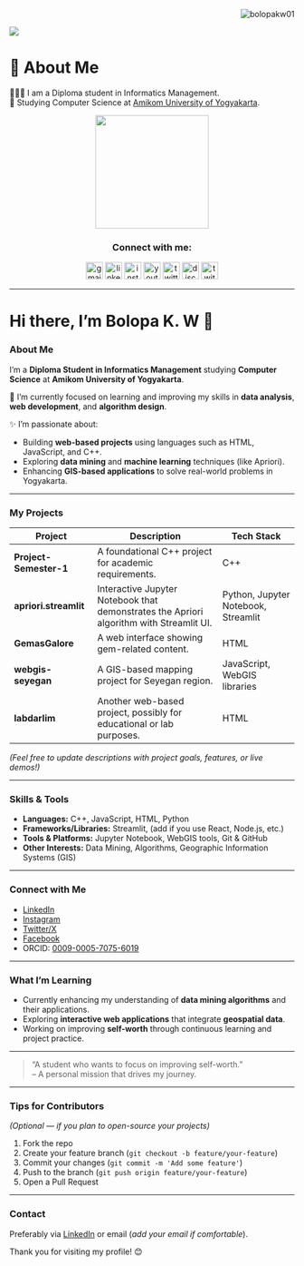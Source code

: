 <p align="right">
  <img src="https://komarev.com/ghpvc/?username=bolopakw01&label=Profile%20views&color=0e75b6&style=flat" alt="bolopakw01" />
</p>

<img src="https://readme-typing-svg.herokuapp.com/?font=Montserrat&size=40&weight=700&width=700&height=70&duration=2000&lines=Hi+There!+👋;I'm+Bolopa+Kakungnge+Walinono!;&left=true&vCenter=true&pause=4000" />

# 💫 About Me
👩🏻‍💻 I am a Diploma student in Informatics Management.<br/>
🏫 Studying Computer Science at [Amikom University of Yogyakarta](https://www.amikom.ac.id).<br/>

<div align="center">
  <img height="200" src="https://media3.giphy.com/media/v1.Y2lkPTc5MGI3NjExdmU0azkzNWVjaGtqMjBtazl6Nnhyc2lnYzd5ZHY2bDdubnA2OGJrMiZlcD12MV9pbnRlcm5hbF9naWZfYnlfaWQmY3Q9Zw/9Y1wF3wx1Dex8w9wxL/giphy.gif"  />
</div>

<h3 align="center">Connect with me:</h3>
<p align="center">
  <a href="mailto:bolopakw01@gmail.com" target="_blank"><img src="https://img.shields.io/static/v1?message=Gmail&logo=gmail&label=&color=D14836&logoColor=white&labelColor=&style=for-the-badge" height="30" alt="gmail logo" /></a>
  <a href="https://www.linkedin.com/in/bolopakw01/" target="_blank"><img src="https://img.shields.io/static/v1?message=LinkedIn&logo=linkedin&label=&color=0077B5&logoColor=white&labelColor=&style=for-the-badge" height="30" alt="linkedin logo" /></a>
  <a href="https://www.instagram.com/bolopa_k.w/" target="_blank"><img src="https://img.shields.io/static/v1?message=Instagram&logo=instagram&label=&color=E4405F&logoColor=white&labelColor=&style=for-the-badge" height="30" alt="instagram logo" /></a>
  <a href="https://www.youtube.com/" target="_blank"><img src="https://img.shields.io/static/v1?message=Youtube&logo=youtube&label=&color=FF0000&logoColor=white&labelColor=&style=for-the-badge" height="30" alt="youtube logo" /></a>
  <a href="https://x.com/Bolopa_KW" target="_blank"><img src="https://img.shields.io/static/v1?message=X&logo=x&label=&color=000000&logoColor=white&labelColor=&style=for-the-badge" height="30" alt="twitter logo" /></a>
  <a href="https://discordapp.com/users/1230223256737419305" target="_blank"><img src="https://img.shields.io/static/v1?message=Discord&logo=discord&label=&color=7289DA&logoColor=white&labelColor=&style=for-the-badge" height="30" alt="discord logo" /></a>
  <a href="https://www.twitch.tv/bolopakw01" target="_blank"><img src="https://img.shields.io/static/v1?message=Twitch&logo=twitch&label=&color=9146FF&logoColor=white&labelColor=&style=for-the-badge" height="30" alt="twitch logo" /></a>
</p>

<hr>


# Hi there, I’m Bolopa K. W 👋

### About Me
I’m a **Diploma Student in Informatics Management** studying **Computer Science** at **Amikom University of Yogyakarta**.

🌱 I’m currently focused on learning and improving my skills in **data analysis**, **web development**, and **algorithm design**.

✨ I’m passionate about:
- Building **web-based projects** using languages such as HTML, JavaScript, and C++.
- Exploring **data mining** and **machine learning** techniques (like Apriori).
- Enhancing **GIS-based applications** to solve real-world problems in Yogyakarta.

---

###  My Projects
| Project | Description | Tech Stack |
|---------|-------------|------------|
| **Project-Semester-1** | A foundational C++ project for academic requirements. | C++ |
| **apriori.streamlit** | Interactive Jupyter Notebook that demonstrates the Apriori algorithm with Streamlit UI. | Python, Jupyter Notebook, Streamlit |
| **GemasGalore** | A web interface showing gem-related content. | HTML |
| **webgis-seyegan** | A GIS-based mapping project for Seyegan region. | JavaScript, WebGIS libraries |
| **labdarlim** | Another web-based project, possibly for educational or lab purposes. | HTML |

*(Feel free to update descriptions with project goals, features, or live demos!)*

---

###  Skills & Tools
- **Languages:** C++, JavaScript, HTML, Python
- **Frameworks/Libraries:** Streamlit, (add if you use React, Node.js, etc.)
- **Tools & Platforms:** Jupyter Notebook, WebGIS tools, Git & GitHub
- **Other Interests:** Data Mining, Algorithms, Geographic Information Systems (GIS)

---

###  Connect with Me
- [LinkedIn](https://www.linkedin.com/in/bolopakw01)  
- [Instagram](https://www.instagram.com/bolopa_k.w)  
- [Twitter/X](https://twitter.com/Bolopa_KW)  
- [Facebook](https://www.facebook.com/HanyaUserBiasa)  
- ORCID: [0009-0005-7075-6019](https://orcid.org/0009-0005-7075-6019)

---

###  What I’m Learning
- Currently enhancing my understanding of **data mining algorithms** and their applications.
- Exploring **interactive web applications** that integrate **geospatial data**.
- Working on improving **self-worth** through continuous learning and project practice.

---

> “A student who wants to focus on improving self-worth.”  
> – A personal mission that drives my journey.

---

###  Tips for Contributors
*(Optional — if you plan to open-source your projects)*  
1. Fork the repo  
2. Create your feature branch (`git checkout -b feature/your-feature`)  
3. Commit your changes (`git commit -m 'Add some feature'`)  
4. Push to the branch (`git push origin feature/your-feature`)  
5. Open a Pull Request  

---

###  Contact
Preferably via [LinkedIn](https://www.linkedin.com/in/bolopakw01) or email (*add your email if comfortable*).

Thank you for visiting my profile! 😊




